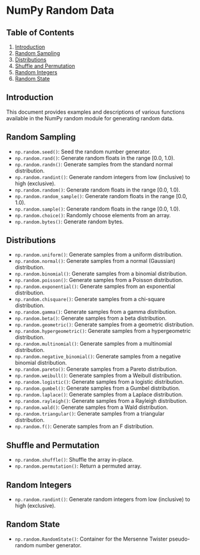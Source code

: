 # NumPy Random Data

## Table of Contents
1. [Introduction](#introduction)
2. [Random Sampling](#random-sampling)
3. [Distributions](#distributions)
4. [Shuffle and Permutation](#shuffle-and-permutation)
5. [Random Integers](#random-integers)
6. [Random State](#random-state)

## Introduction
This document provides examples and descriptions of various functions available in the NumPy random module for generating random data.

## Random Sampling
- `np.random.seed()`: Seed the random number generator.
- `np.random.rand()`: Generate random floats in the range [0.0, 1.0).
- `np.random.randn()`: Generate samples from the standard normal distribution.
- `np.random.randint()`: Generate random integers from low (inclusive) to high (exclusive).
- `np.random.random()`: Generate random floats in the range [0.0, 1.0).
- `np.random.random_sample()`: Generate random floats in the range [0.0, 1.0).
- `np.random.sample()`: Generate random floats in the range [0.0, 1.0).
- `np.random.choice()`: Randomly choose elements from an array.
- `np.random.bytes()`: Generate random bytes.

## Distributions
- `np.random.uniform()`: Generate samples from a uniform distribution.
- `np.random.normal()`: Generate samples from a normal (Gaussian) distribution.
- `np.random.binomial()`: Generate samples from a binomial distribution.
- `np.random.poisson()`: Generate samples from a Poisson distribution.
- `np.random.exponential()`: Generate samples from an exponential distribution.
- `np.random.chisquare()`: Generate samples from a chi-square distribution.
- `np.random.gamma()`: Generate samples from a gamma distribution.
- `np.random.beta()`: Generate samples from a beta distribution.
- `np.random.geometric()`: Generate samples from a geometric distribution.
- `np.random.hypergeometric()`: Generate samples from a hypergeometric distribution.
- `np.random.multinomial()`: Generate samples from a multinomial distribution.
- `np.random.negative_binomial()`: Generate samples from a negative binomial distribution.
- `np.random.pareto()`: Generate samples from a Pareto distribution.
- `np.random.weibull()`: Generate samples from a Weibull distribution.
- `np.random.logistic()`: Generate samples from a logistic distribution.
- `np.random.gumbel()`: Generate samples from a Gumbel distribution.
- `np.random.laplace()`: Generate samples from a Laplace distribution.
- `np.random.rayleigh()`: Generate samples from a Rayleigh distribution.
- `np.random.wald()`: Generate samples from a Wald distribution.
- `np.random.triangular()`: Generate samples from a triangular distribution.
- `np.random.f()`: Generate samples from an F distribution.

## Shuffle and Permutation
- `np.random.shuffle()`: Shuffle the array in-place.
- `np.random.permutation()`: Return a permuted array.

## Random Integers
- `np.random.randint()`: Generate random integers from low (inclusive) to high (exclusive).

## Random State
- `np.random.RandomState()`: Container for the Mersenne Twister pseudo-random number generator.
